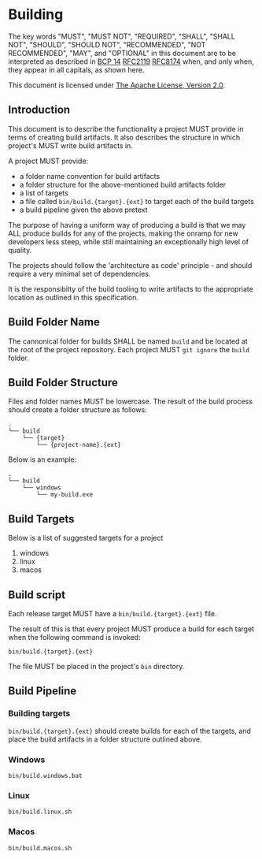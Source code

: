 # Building

The key words "MUST", "MUST NOT", "REQUIRED", "SHALL", "SHALL NOT", "SHOULD", "SHOULD NOT", "RECOMMENDED", "NOT RECOMMENDED", "MAY", and "OPTIONAL" in this document are to be interpreted as described in [BCP 14](https://tools.ietf.org/html/bcp14) [RFC2119](https://tools.ietf.org/html/rfc2119) [RFC8174](https://tools.ietf.org/html/rfc8174) when, and only when, they appear in all capitals, as shown here.

This document is licensed under [The Apache License, Version 2.0](https://www.apache.org/licenses/LICENSE-2.0.html).

## Introduction

This document is to describe the functionality a project MUST provide in terms of creating build artifacts. It also describes the structure in which project's MUST write build artifacts in.

A project MUST provide:

 - a folder name convention for build artifacts
 - a folder structure for the above-mentioned build artifacts folder
 - a list of targets
 - a file called `bin/build.{target}.{ext}` to target each of the build targets
 - a build pipeline given the above pretext

The purpose of having a uniform way of producing a build is that we may ALL produce builds for any of the projects, making the onramp for new developers less steep, while still maintaining an exceptionally high level of quality.

The projects should follow the 'architecture as code' principle - and should require a very minimal set of dependencies. 

It is the responsibilty of the build tooling to write artifacts to the appropriate location as outlined in this specification.

## Build Folder Name

The cannonical folder for builds SHALL be named `build` and be located at the root of the project repository.
Each project MUST `git ignore` the `build` folder.

## Build Folder Structure

Files and folder names MUST be lowercase.
The result of the build process should create a folder structure as follows:

```
.
└── build
    └── {target}
        └── {project-name}.{ext}
```


Below is an example:
```
.
└── build
    └── windows
        └── my-build.exe
```

## Build Targets

Below is a list of suggested targets for a project
1. windows
2. linux
3. macos

## Build script

Each release target MUST have a `bin/build.{target}.{ext}` file.

The result of this is that every project MUST produce a build for each target when the following command is invoked:

```
bin/build.{target}.{ext}
```

The file MUST be placed in the project's `bin` directory.

## Build Pipeline

### Building targets

`bin/build.{target}.{ext}` should create builds for each of the targets, and place the build artifacts in a folder structure outlined above.

### Windows

```
bin/build.windows.bat
```

### Linux

```
bin/build.linux.sh
```

### Macos

```
bin/build.macos.sh
```

<A CHANGE>
